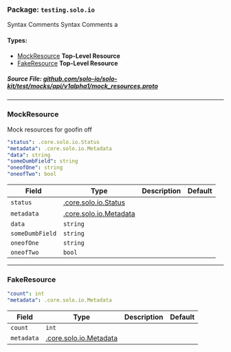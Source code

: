 <!-- Code generated by solo-kit. DO NOT EDIT. -->

### Package: `testing.solo.io`  
Syntax Comments
Syntax Comments a


 
#### Types:


- [MockResource](#MockResource) **Top-Level Resource**
- [FakeResource](#FakeResource) **Top-Level Resource**
  



##### Source File: [github.com/solo-io/solo-kit/test/mocks/api/v1alpha1/mock_resources.proto](https://github.com/solo-io/solo-kit/blob/master/test/mocks/api/v1alpha1/mock_resources.proto)





---
### <a name=MockResource>MockResource</a>

 
Mock resources for goofin off

```yaml
"status": .core.solo.io.Status
"metadata": .core.solo.io.Metadata
"data": string
"someDumbField": string
"oneofOne": string
"oneofTwo": bool

```

| Field | Type | Description | Default |
| ----- | ---- | ----------- |----------- | 
| `status` | [.core.solo.io.Status](../../../../api/v1/status.proto.sk.md#Status) |  |  |
| `metadata` | [.core.solo.io.Metadata](../../../../api/v1/metadata.proto.sk.md#Metadata) |  |  |
| `data` | `string` |  |  |
| `someDumbField` | `string` |  |  |
| `oneofOne` | `string` |  |  |
| `oneofTwo` | `bool` |  |  |




---
### <a name=FakeResource>FakeResource</a>



```yaml
"count": int
"metadata": .core.solo.io.Metadata

```

| Field | Type | Description | Default |
| ----- | ---- | ----------- |----------- | 
| `count` | `int` |  |  |
| `metadata` | [.core.solo.io.Metadata](../../../../api/v1/metadata.proto.sk.md#Metadata) |  |  |





<!-- Start of HubSpot Embed Code -->
<script type="text/javascript" id="hs-script-loader" async defer src="//js.hs-scripts.com/5130874.js"></script>
<!-- End of HubSpot Embed Code -->
